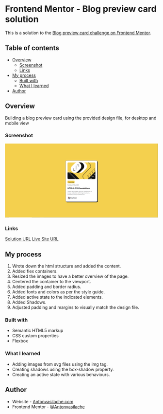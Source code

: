 # Frontend Mentor - Blog preview card solution

This is a solution to the [Blog preview card challenge on Frontend Mentor](https://www.frontendmentor.io/challenges/blog-preview-card-ckPaj01IcS).

## Table of contents

- [Overview](#overview)
  - [Screenshot](#screenshot)
  - [Links](#links)
- [My process](#my-process)
  - [Built with](#built-with)
  - [What I learned](#what-i-learned)
- [Author](#author)

## Overview

Building a blog preview card using the provided design file, for desktop and mobile view

### Screenshot

![screenshot](screenshot.png)

### Links

[Solution URL](https://github.com/Antonvasilache/blog-preview-card)
[Live Site URL](https://blog-preview-card-av.netlify.app/)

## My process

1. Wrote down the html structure and added the content.
2. Added flex containers.
3. Resized the images to have a better overview of the page.
4. Centered the container to the viewport.
5. Added padding and border radius.
6. Added fonts and colors as per the style guide.
7. Added active state to the indicated elements.
8. Added Shadows.
9. Adjusted padding and margins to visually match the design file.

### Built with

- Semantic HTML5 markup
- CSS custom properties
- Flexbox

### What I learned

- Adding images from svg files using the img tag.
- Creating shadows using the box-shadow property.
- Creating an active state with various behaviours.

## Author

- Website - [Antonvasilache.com](https://www.antonvasilache.com)
- Frontend Mentor - [@Antonvasilache](https://www.frontendmentor.io/profile/Antonvasilache)

